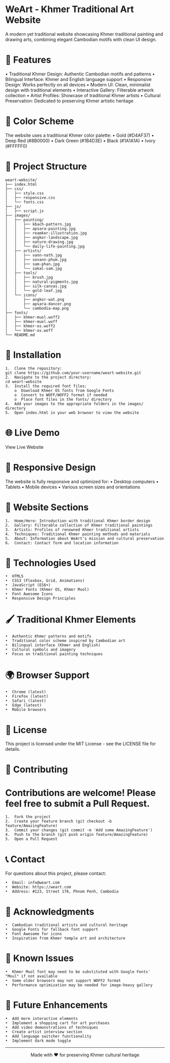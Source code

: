 # WeArt - Khmer Traditional Art Website
A modern yet traditional website showcasing Khmer traditional painting and drawing arts, combining elegant Cambodian motifs with clean UI design.

# 🌟 Features
•  Traditional Khmer Design: Authentic Cambodian motifs and patterns
•  Bilingual Interface: Khmer and English language support
•  Responsive Design: Works perfectly on all devices
•  Modern UI: Clean, minimalist design with traditional elements
•  Interactive Gallery: Filterable artwork collection
•  Artist Profiles: Showcase of traditional Khmer artists
•  Cultural Preservation: Dedicated to preserving Khmer artistic heritage
# 🎨 Color Scheme
The website uses a traditional Khmer color palette:
    •  Gold (#D4AF37)
    •  Deep Red (#8B0000)
    •  Dark Green (#1B4D3E)
    •  Black (#1A1A1A)
    •  Ivory (#FFFFF0)
# 📁 Project Structure

    weart-website/
    ├── index.html
    ├── css/
    │   ├── style.css
    │   ├── responsive.css
    │   └── fonts.css
    ├── js/
    │   ├── script.js
    ├── images/
    │   ├── painting/
    │   │   ├── kbach-pattern.jpg
    │   │   ├── apsara-painting.jpg
    │   │   ├── reamker-illustration.jpg
    │   │   ├── angkor-landscape.jpg
    │   │   ├── nature-drawing.jpg
    │   │   └── daily-life-painting.jpg
    │   ├── artists/
    │   │   ├── vann-nath.jpg
    │   │   ├── sovann-phum.jpg
    │   │   ├── sam-phan.jpg
    │   │   └── sakal-sam.jpg  
    │   ├── tools/
    │   │   ├── brush.jpg
    │   │   ├── natural-pigments.jpg
    │   │   ├── silk-canvas.jpg
    │   │   └── gold-leaf.jpg
    │   └── icons/
    │       ├── angkor-wat.png
    │       ├── apsara-dancer.png
    │       └── cambodia-map.png
    ├── fonts/
    │   ├── khmer-muol.woff2
    │   ├── khmer-muol.woff
    │   ├── khmer-os.woff2
    │   └── khmer-os.woff
    └── README.md
# 🚀 Installation
    1.  Clone the repository:
    git clone https://github.com/your-username/weart-website.git
    2.  Navigate to the project directory:
    cd weart-website
    3.  Install the required font files:
        o  Download Khmer OS fonts from Google Fonts
        o  Convert to WOFF/WOFF2 format if needed
        o  Place font files in the fonts/ directory
    4.  Add your images to the appropriate folders in the images/ directory
    5.  Open index.html in your web browser to view the website
# 🌐 Live Demo
View Live Website
# 📱 Responsive Design
The website is fully responsive and optimized for:
    •  Desktop computers
    •  Tablets
    •  Mobile devices
    •  Various screen sizes and orientations
# 🎯 Website Sections
    1.  Home/Hero: Introduction with traditional Khmer border design
    2.  Gallery: Filterable collection of Khmer traditional paintings
    3.  Artists: Profiles of renowned Khmer traditional artists
    4.  Techniques: Traditional Khmer painting methods and materials
    5.  About: Information about WeArt's mission and cultural preservation
    6.  Contact: Contact form and location information
# 🔧 Technologies Used
    •  HTML5
    •  CSS3 (Flexbox, Grid, Animations)
    •  JavaScript (ES6+)
    •  Khmer Fonts (Khmer OS, Khmer Muol)
    •  Font Awesome Icons
    •  Responsive Design Principles
# 🖌 Traditional Khmer Elements
    •  Authentic Khmer patterns and motifs
    •  Traditional color scheme inspired by Cambodian art
    •  Bilingual interface (Khmer and English)
    •  Cultural symbols and imagery
    •  Focus on traditional painting techniques
# 🌍 Browser Support
    •  Chrome (latest)
    •  Firefox (latest)
    •  Safari (latest)
    •  Edge (latest)
    •  Mobile browsers
# 📝 License
This project is licensed under the MIT License - see the LICENSE file for details.
# 🤝 Contributing
# Contributions are welcome! Please feel free to submit a Pull Request.
    1.  Fork the project
    2.  Create your feature branch (git checkout -b feature/AmazingFeature)
    3.  Commit your changes (git commit -m 'Add some AmazingFeature')
    4.  Push to the branch (git push origin feature/AmazingFeature)
    5.  Open a Pull Request
# 📞 Contact
For questions about this project, please contact:

    •  Email: info@weart.com
    •  Website: https://weart.com
    •  Address: #123, Street 178, Phnom Penh, Cambodia
# 🙏 Acknowledgments
    •  Cambodian traditional artists and cultural heritage
    •  Google Fonts for fallback font support
    •  Font Awesome for icons
    •  Inspiration from Khmer temple art and architecture
# 🐛 Known Issues
    •  Khmer Muol font may need to be substituted with Google Fonts' "Moul" if not available
    •  Some older browsers may not support WOFF2 format
    •  Performance optimization may be needed for image-heavy gallery
# 🔮 Future Enhancements
    •  Add more interactive elements
    •  Implement a shopping cart for art purchases
    •  Add video demonstrations of techniques
    •  Create artist interview section
    •  Add language switcher functionality
    •  Implement dark mode toggle
________________________________________
<div align="center"> Made with ❤️ for preserving Khmer cultural heritage </div>






